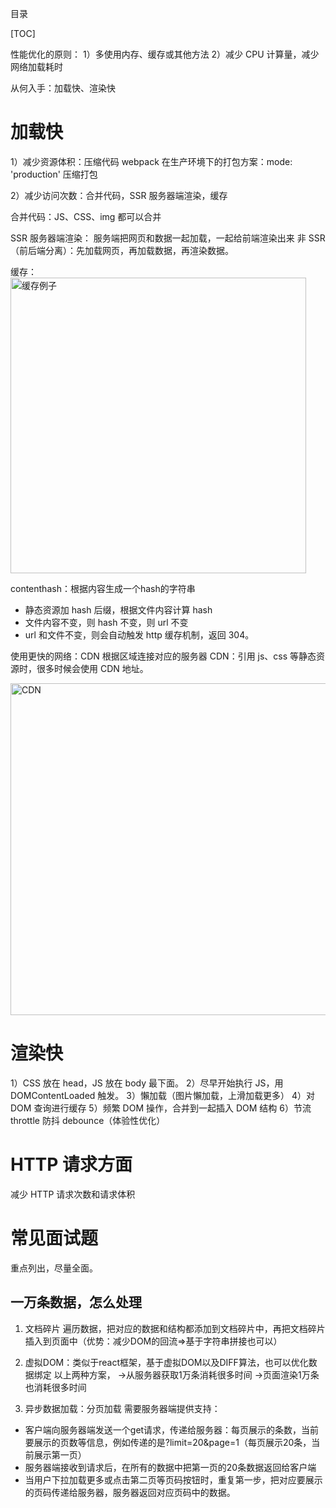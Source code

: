 目录

[TOC]

性能优化的原则：
1）多使用内存、缓存或其他方法
2）减少 CPU 计算量，减少网络加载耗时

从何入手：加载快、渲染快

# 加载快
1）减少资源体积：压缩代码
webpack 在生产环境下的打包方案：mode: 'production' 压缩打包

2）减少访问次数：合并代码，SSR 服务器端渲染，缓存

合并代码：JS、CSS、img 都可以合并

SSR 服务器端渲染：
服务端把网页和数据一起加载，一起给前端渲染出来
非 SSR（前后端分离）：先加载网页，再加载数据，再渲染数据。

缓存：
<img width="473" alt=" 缓存例子" src="https://user-images.githubusercontent.com/22387652/91427575-b0f4f680-e890-11ea-8c25-26d615cc88c7.png">

contenthash：根据内容生成一个hash的字符串
- 静态资源加 hash 后缀，根据文件内容计算 hash
- 文件内容不变，则 hash 不变，则 url 不变
- url 和文件不变，则会自动触发 http 缓存机制，返回 304。


使用更快的网络：CDN 根据区域连接对应的服务器
CDN：引用 js、css 等静态资源时，很多时候会使用 CDN 地址。

<img width="531" alt="CDN" src="https://user-images.githubusercontent.com/22387652/91427439-7c813a80-e890-11ea-83ff-25dc3dd671d6.png">



# 渲染快
1）CSS 放在 head，JS 放在 body 最下面。
2）尽早开始执行 JS，用 DOMContentLoaded 触发。
3）懶加载（图片懶加载，上滑加载更多）
4）对 DOM 查询进行缓存
5）频繁 DOM 操作，合并到一起插入 DOM 结构
6）节流 throttle 防抖 debounce（体验性优化）




# HTTP 请求方面
减少 HTTP 请求次数和请求体积





# 常见面试题
重点列出，尽量全面。

## 一万条数据，怎么处理
1. 文档碎片
遍历数据，把对应的数据和结构都添加到文档碎片中，再把文档碎片插入到页面中（优势：减少DOM的回流=>基于字符串拼接也可以）
2. 虚拟DOM：类似于react框架，基于虚拟DOM以及DIFF算法，也可以优化数据绑定
以上两种方案，
->从服务器获取1万条消耗很多时间
->页面渲染1万条也消耗很多时间

3. 异步数据加载：分页加载
需要服务器端提供支持：
- 客户端向服务器端发送一个get请求，传递给服务器：每页展示的条数，当前要展示的页数等信息，例如传递的是?limit=20&page=1（每页展示20条，当前展示第一页）
- 服务器端接收到请求后，在所有的数据中把第一页的20条数据返回给客户端
- 当用户下拉加载更多或点击第二页等页码按钮时，重复第一步，把对应要展示的页码传递给服务器，服务器返回对应页码中的数据。

